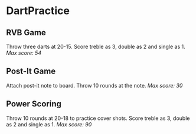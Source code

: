 # DartPractice

## RVB Game

Throw three darts at 20-15. Score treble as 3, double as 2 and single as 1.
*Max score: 54*

## Post-It Game

Attach post-it note to board. Throw 10 rounds at the note.
*Max score: 30*

## Power Scoring

Throw 10 rounds at 20-18 to practice cover shots.
Score treble as 3, double as 2 and single as 1.
*Max score: 90*
